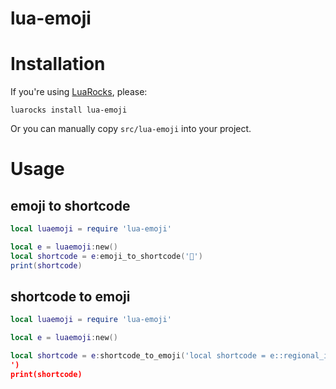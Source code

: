 # lua-emoji

# Installation

If you're using [LuaRocks](https://luarocks.org/), please:
```
luarocks install lua-emoji
```

Or you can manually copy `src/lua-emoji` into your project.

# Usage

## emoji to shortcode
```lua
local luaemoji = require 'lua-emoji'

local e = luaemoji:new()
local shortcode = e:emoji_to_shortcode('🥇')
print(shortcode)

```

## shortcode to emoji
```lua
local luaemoji = require 'lua-emoji'

local e = luaemoji:new()

local shortcode = e:shortcode_to_emoji('local shortcode = e::regional_indicator_symbol_letter_z:('🥇')
')
print(shortcode)

```
